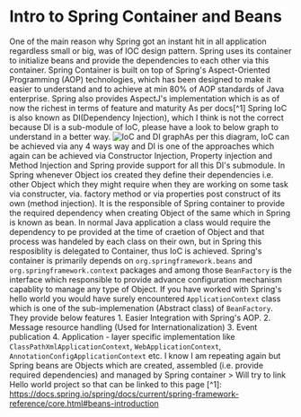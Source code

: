 # Intro to Spring Container and Beans
One of the main reason why Spring got an instant hit in all application regardless small or big, was of IOC design pattern. Spring uses its container to initialize beans and provide the dependencies to each other via this container.  Spring Container is built on top of Spring's Aspect-Oriented Programming (AOP) technologies, which has been designed to make it easier to understand and to achieve at min 80% of AOP standards of Java enterprise. Spring also provides AspectJ's implementation which is as of now the richest in terms of feature and maturity  As per docs[^1] Spring IoC is also known as DI(Dependency Injection), which I think is not the correct because DI is a sub-module of IoC, please have a look to below graph to understand in a better way. ![IoC and DI graph](http://1.bp.blogspot.com/-2JkcEGnJVrY/UZCDAoPjk8I/AAAAAAAAEgQ/ilz1zM5fc78/s1600/3rd+image.jpg)As per this diagram, IoC can be achieved via any 4 ways way and DI is one of the approaches which again can be achieved via Constructor Injection, Property injection and Method Injection and Spring provide support for all this DI's submodule.  In Spring whenever Object ios created they define their dependencies i.e. other Object which they might require when they are working on some task via constructer, via. factory method or via properties post construct of its own (method injection). It is the responsible of Spring container to provide the required dependency when creating Object of the same which in Spring is known as bean.  In normal Java application a class would require the dependency to pe provided at the time of craetion of Object and that process was handeled by each class on their own, but in Spring this resposiblity is delegated to Container, thus IoC is achieved.  Spring's container is primarily depends on `org.springframework.beans` and `org.springframework.context` packages and among those `BeanFactory` is the interface which responsible to provide advance configuration mechanism capablity to manage any type of Object. If you have worked with Spring's hello world you would have surely encountered `ApplicationContext` class which is one of the sub-implemenation (Abstract class) of `BeanFactory`. They provide below features   1. Easier Integration with Spring's AOP.  2. Message resource handling (Used for Internationalization)  3. Event publication  4. Application - layer specific implementation like `ClassPathXmlApplicationContext`, `WebApplicationContext`, `AnnotationConfigApplicationContext` etc.  I know I am repeating again but Spring beans are Objects which are created, assembled (i.e. provide required dependencies) and managed by Spring container  > Will try to link Hello world project so that can be linked to this page  [^1]: https://docs.spring.io/spring/docs/current/spring-framework-reference/core.html#beans-introduction 
<!--stackedit_data:
eyJoaXN0b3J5IjpbLTkwNDMwNzIzMiw4OTQzMTEzNDNdfQ==
-->